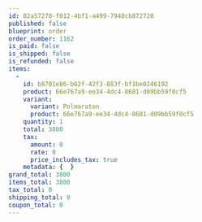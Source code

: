 ```yaml
---
id: 02a57278-f012-4bf1-a499-7940cb872720
published: false
blueprint: order
order_number: 1162
is_paid: false
is_shipped: false
is_refunded: false
items:
  -
    id: b8701e86-b62f-42f3-883f-bf1be0246192
    product: 66e767a9-ee34-4dc4-8681-d09bb59f0cf5
    variant:
      variant: Polmaraton
      product: 66e767a9-ee34-4dc4-8681-d09bb59f0cf5
    quantity: 1
    total: 3800
    tax:
      amount: 0
      rate: 0
      price_includes_tax: true
    metadata: {  }
grand_total: 3800
items_total: 3800
tax_total: 0
shipping_total: 0
coupon_total: 0
---
```


